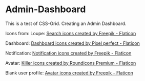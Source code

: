 # Admin-Dashboard
This is a test of CSS-Grid. Creating an Admin Dashboard. 

Icons from:
Loupe: <a href="https://www.flaticon.com/free-icons/search" title="search icons">Search icons created by Freepik - Flaticon</a>

Dashboard: <a href="https://www.flaticon.com/free-icons/dashboard" title="dashboard icons">Dashboard icons created by Pixel perfect - Flaticon</a>

Notification: <a href="https://www.flaticon.com/free-icons/notification" title="notification icons">Notification icons created by Freepik - Flaticon</a>

Avatar: <a href="https://www.flaticon.com/free-icons/killer" title="Killer icons">Killer icons created by Roundicons Premium - Flaticon</a>

Blank user profile: <a href="https://www.flaticon.com/free-icons/avatar" title="avatar icons">Avatar icons created by Freepik - Flaticon</a>